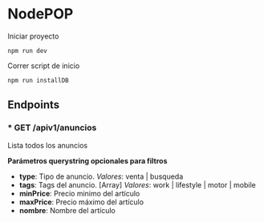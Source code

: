 # NodePOP

Iniciar proyecto

```shell
npm run dev
```

Correr script de inicio

```shell
npm run installDB
```

## Endpoints

### * GET /apiv1/anuncios
Lista todos los anuncios

**Parámetros querystring opcionales para filtros**
* **type**: Tipo de anuncio. *Valores*: venta | busqueda
* **tags**: Tags del anuncio. [Array] *Valores*: work | lifestyle | motor | mobile
* **minPrice**: Precio minimo del artículo
* **maxPrice**: Precio máximo del artículo
* **nombre**: Nombre del artículo